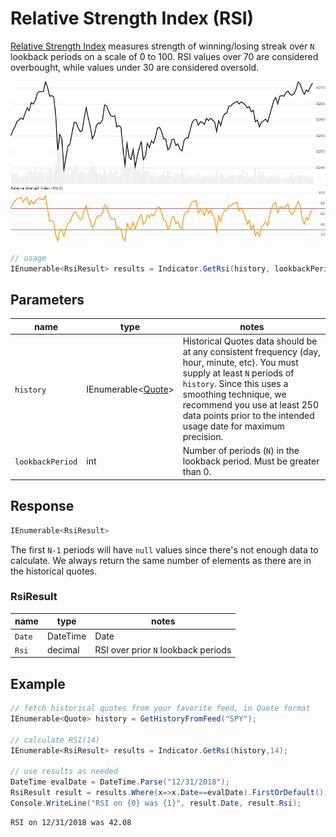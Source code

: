 ﻿# Relative Strength Index (RSI)

[Relative Strength Index](https://en.wikipedia.org/wiki/Relative_strength_index) measures strength of winning/losing streak over `N` lookback periods on a scale of 0 to 100.
RSI values over 70 are considered overbought, while values under 30 are considered oversold.

![image](chart.png)

```csharp
// usage
IEnumerable<RsiResult> results = Indicator.GetRsi(history, lookbackPeriod);  
```

## Parameters

| name | type | notes
| -- |-- |--
| `history` | IEnumerable\<[Quote](../../docs/GUIDE.md#quote)\> | Historical Quotes data should be at any consistent frequency (day, hour, minute, etc).  You must supply at least `N` periods of `history`.  Since this uses a smoothing technique, we recommend you use at least 250 data points prior to the intended usage date for maximum precision.
| `lookbackPeriod` | int | Number of periods (`N`) in the lookback period.  Must be greater than 0.

## Response

```csharp
IEnumerable<RsiResult>
```

The first `N-1` periods will have `null` values since there's not enough data to calculate.  We always return the same number of elements as there are in the historical quotes.

### RsiResult

| name | type | notes
| -- |-- |--
| `Date` | DateTime | Date
| `Rsi` | decimal | RSI over prior `N` lookback periods

## Example

```csharp
// fetch historical quotes from your favorite feed, in Quote format
IEnumerable<Quote> history = GetHistoryFromFeed("SPY");

// calculate RSI(14)
IEnumerable<RsiResult> results = Indicator.GetRsi(history,14);

// use results as needed
DateTime evalDate = DateTime.Parse("12/31/2018");
RsiResult result = results.Where(x=>x.Date==evalDate).FirstOrDefault();
Console.WriteLine("RSI on {0} was {1}", result.Date, result.Rsi);
```

```bash
RSI on 12/31/2018 was 42.08
```
